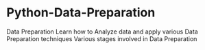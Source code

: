 # Python-Data-Preparation
Data Preparation
Learn how to Analyze data and apply various Data Preparation techniques 
Various stages involved in Data Preparation
